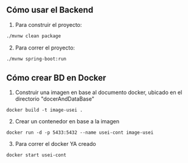 ##  Cómo usar el Backend

1. Para construir el proyecto:
 ```bash
 ./mvnw clean package
 ```
2. Para correr el proyecto:
 ```bash
 ./mvnw spring-boot:run
 ```

## Cómo crear BD en Docker 
1. Construir una imagen en base al documento docker, ubicado en el directorio "docerAndDataBase"

```
docker build -t image-usei .
```

2. Crear un contenedor en base a la imagen

```
docker run -d -p 5433:5432 --name usei-cont image-usei
```

3. Para correr el docker YA creado

```
docker start usei-cont
```